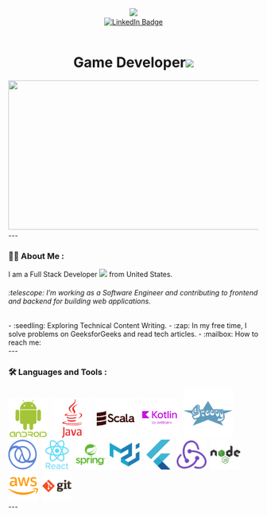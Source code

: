 
  <div id="header" align="center">
    <img src="https://media.giphy.com/media/M9gbBd9nbDrOTu1Mqx/giphy.gif" width="100"/>
  </div>
  <div id="badges" align="center">
    <a href="your-linkedin-URL">
      <div>  <img src="https://img.shields.io/badge/LinkedIn-blue?style=for-the-badge&logo=linkedin&logoColor=white" alt="LinkedIn Badge"/>
    </a></div>
      <img src="https://komarev.com/ghpvc/?username=your-github-username&style=flat-square&color=blue" alt=""/>
  </div>

  <h1 align="center">
    Game Developer<img src="https://media.giphy.com/media/hvRJCLFzcasrR4ia7z/giphy.gif" width="30px"/>
  </h1>
  <div align="center">
    <img src="https://media.giphy.com/media/dWesBcTLavkZuG35MI/giphy.gif" width="600" height="300"/>
  </div>
  ---

  ### :man_technologist: About Me :
   <div>I am a Full Stack Developer <img src="https://media.giphy.com/media/WUlplcMpOCEmTGBtBW/giphy.gif" width="30"> from United States.
    <h6> :telescope: I’m working as a Software Engineer and contributing to frontend and backend for building web applications.
    </h6>- :seedling: Exploring Technical Content Writing.
    - :zap: In my free time, I solve problems on GeeksforGeeks and read tech articles.
    - :mailbox: How to reach me:
   </div> 
---

### :hammer_and_wrench: Languages and Tools :
<div>
   <img src="https://github.com/devicons/devicon/blob/master/icons/android/android-plain-wordmark.svg" title="JavaScript" alt="JavaScript" width="80" height="80"/>&nbsp;
    <img src="https://github.com/devicons/devicon/blob/master/icons/java/java-plain-wordmark.svg" title="Java" alt="Java" width="80" height="80"/>&nbsp;
    <img src="https://github.com/devicons/devicon/blob/master/icons/scala/scala-plain-wordmark.svg" title="Java" alt="Java" width="80" height="80"/>&nbsp;
    <img src="https://github.com/devicons/devicon/blob/master/icons/kotlin/kotlin-plain-wordmark.svg" title="Java" alt="Java" width="80" height="80"/>&nbsp;  
    <img src="https://github.com/devicons/devicon/blob/master/icons/groovy/groovy-plain.svg" title="Java" alt="Java" width="100" height="100"/>&nbsp;
    <img src="https://github.com/devicons/devicon/blob/master/icons/clojure/clojure-line.svg" title="Java" alt="Java" width="60" height="60"/>&nbsp;  
    <img src="https://github.com/devicons/devicon/blob/master/icons/react/react-original-wordmark.svg" title="React" alt="React" width="60" height="60"/>&nbsp;
    <img src="https://github.com/devicons/devicon/blob/master/icons/spring/spring-original-wordmark.svg" title="Spring" alt="Spring" width="60" height="60"/>&nbsp;
    <img src="https://github.com/devicons/devicon/blob/master/icons/materialui/materialui-original.svg" title="Material UI" alt="Material UI" width="60" height="60"/>&nbsp;
    <img src="https://github.com/devicons/devicon/blob/master/icons/flutter/flutter-original.svg" title="Flutter" alt="Flutter" width="60" height="60"/>&nbsp;
    <img src="https://github.com/devicons/devicon/blob/master/icons/redux/redux-original.svg" title="Redux" alt="Redux " width="60" height="60"/>&nbsp;
    <img src="https://github.com/devicons/devicon/blob/master/icons/nodejs/nodejs-original-wordmark.svg" title="NodeJS" alt="NodeJS" width="60" height="60"/>&nbsp;
    <img src="https://github.com/devicons/devicon/blob/master/icons/amazonwebservices/amazonwebservices-plain-wordmark.svg" title="AWS" alt="AWS" width="60" height="60"/>&nbsp;
    <img src="https://github.com/devicons/devicon/blob/master/icons/git/git-original-wordmark.svg" title="Git" **alt="Git" width="60" height="60"/>
  </div>
  ---
